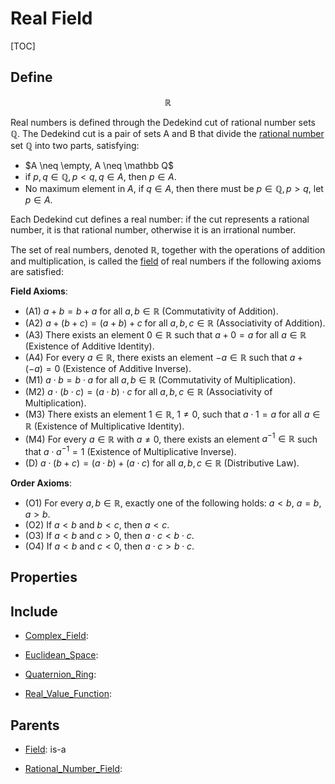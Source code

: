 # Real Field

[TOC]

## Define

$$
\mathbb R
$$

Real numbers is defined through the Dedekind cut of rational number sets $\mathbb Q$. The Dedekind cut is a pair of sets A and B that divide the [rational number](./Rational_Number_Field.md) set $\mathbb Q$ into two parts, satisfying:

- $A \neq \empty, A \neq \mathbb Q$
- if $p, q \in \mathbb Q, p < q, q \in A$, then $p \in A$. 
- No maximum element in $A$, if $q \in A$, then there must be $p \in \mathbb Q, p > q$, let $p \in A$.


Each Dedekind cut defines a real number: if the cut represents a rational number, it is that rational number, otherwise it is an irrational number.



The set of real numbers, denoted $\mathbb{R}$, together with the operations of addition and multiplication, is called the [field](./Field.md) of real numbers if the following axioms are satisfied:

**Field Axioms**:
- (A1) $a + b = b + a$ for all $a, b \in \mathbb{R}$ (Commutativity of Addition).
- (A2) $a + (b + c) = (a + b) + c$ for all $a, b, c \in \mathbb{R}$ (Associativity of Addition).
- (A3) There exists an element $0 \in \mathbb{R}$ such that $a + 0 = a$ for all $a \in \mathbb{R}$ (Existence of Additive Identity).
- (A4) For every $a \in \mathbb{R}$, there exists an element $-a \in \mathbb{R}$ such that $a + (-a) = 0$ (Existence of Additive Inverse).
- (M1) $a \cdot b = b \cdot a$ for all $a, b \in \mathbb{R}$ (Commutativity of Multiplication).
- (M2) $a \cdot (b \cdot c) = (a \cdot b) \cdot c$ for all $a, b, c \in \mathbb{R}$ (Associativity of Multiplication).
- (M3) There exists an element $1 \in \mathbb{R}$, $1 \neq 0$, such that $a \cdot 1 = a$ for all $a \in \mathbb{R}$ (Existence of Multiplicative Identity).
- (M4) For every $a \in \mathbb{R}$ with $a \neq 0$, there exists an element $a^{-1} \in \mathbb{R}$ such that $a \cdot a^{-1} = 1$ (Existence of Multiplicative Inverse).
- (D) $a \cdot (b + c) = (a \cdot b) + (a \cdot c)$ for all $a, b, c \in \mathbb{R}$ (Distributive Law).

**Order Axioms**:
- (O1) For every $a, b \in \mathbb{R}$, exactly one of the following holds: $a < b$, $a = b$, $a > b$.
- (O2) If $a < b$ and $b < c$, then $a < c$.
- (O3) If $a < b$ and $c > 0$, then $a \cdot c < b \cdot c$.
- (O4) If $a < b$ and $c < 0$, then $a \cdot c > b \cdot c$.

## Properties



## Include

- [Complex_Field](./Complex_Field.md): 

- [Euclidean_Space](./Euclidean_Space.md): 

- [Quaternion_Ring](./Quaternion_Ring.md): 

- [Real_Value_Function](./Real_Value_Function.md): 

## Parents

- [Field](./Field.md): is-a

- [Rational_Number_Field](./Rational_Number_Field.md): 

